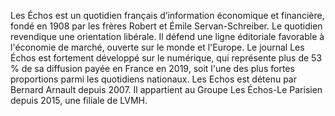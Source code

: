 
Les Échos est un quotidien français d’information économique et financière, fondé en 1908 par les frères Robert et Émile Servan-Schreiber.
Le quotidien revendique une orientation libérale. Il défend une ligne éditoriale favorable à l'économie de marché, ouverte sur le monde et l'Europe.
Le journal Les Échos est fortement développé sur le numérique, qui représente plus de 53 % de sa diffusion payée en France en 2019, soit l'une des plus fortes proportions parmi les quotidiens nationaux.
Les Echos est détenu par Bernard Arnault depuis 2007. Il appartient au Groupe Les Échos-Le Parisien depuis 2015,  une filiale de LVMH.
